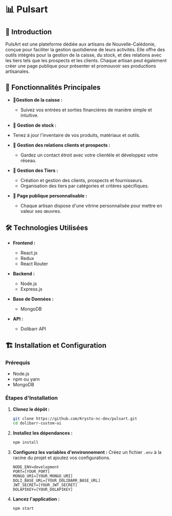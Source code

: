 # 📊 Pulsart

## 🌟 Introduction

PulsArt est une plateforme dédiée aux artisans de Nouvelle-Calédonie, conçue pour faciliter la gestion quotidienne de leurs activités. Elle offre des outils intégrés pour la gestion de la caisse, du stock, et des relations avec les tiers tels que les prospects et les clients. Chaque artisan peut également créer une page publique pour présenter et promouvoir ses productions artisanales.

## 🚀 Fonctionnalités Principales

- **📅Gestion de la caisse :**
  - Suivez vos entrées et sorties financières de manière simple et intuitive.
- **🏦 Gestion de stock :**
- Tenez à jour l'inventaire de vos produits, matériaux et outils.

- **📑 Gestion des relations clients et prospects :**

  - Gardez un contact étroit avec votre clientèle et développez votre réseau.

- **🧾 Gestion des Tiers :**
  - Création et gestion des clients, prospects et fournisseurs.
  - Organisation des tiers par catégories et critères spécifiques.
- **🧾 Page publique personnalisable :**
  - Chaque artisan dispose d'une vitrine personnalisée pour mettre en valeur ses œuvres.

## 🛠️ Technologies Utilisées

- **Frontend :**

  - React.js
  - Redux
  - React Router

- **Backend :**

  - Node.js
  - Express.js

- **Base de Données :**

  - MongoDB

- **API :**
  - Dolibarr API

## 🏗️ Installation et Configuration

### Prérequis

- Node.js
- npm ou yarn
- MongoDB

### Étapes d'Installation

1. **Clonez le dépôt :**

   ```bash
   git clone https://github.com/Krysto-nc-dev/pulsart.git
   cd dolibarr-custom-ui
   ```

2. **Installez les dépendances :**

   ```bash
   npm install
   ```

3. **Configurez les variables d'environnement :**
   Créez un fichier `.env` à la racine du projet et ajoutez vos configurations.

   ```env
   NODE_ENV=development
   PORT=[YOUR_PORT]
   MONGO_URI=[YOUR_MONGO_URI]
   DOLI_BASE_URL=[YOUR_DOLIBARR_BASE_URL]
   JWT_SECRET=[YOUR_JWT_SECRET]
   DOLAPIKEY=[YOUR_DOLAPIKEY]
   ```

4. **Lancez l'application :**
   ```bash
   npm start
   ```
